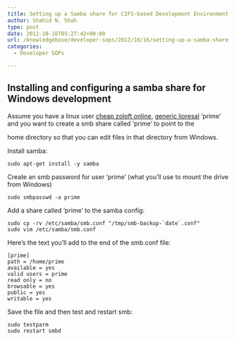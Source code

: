 ```yaml
---
title: Setting up a Samba share for CIFS-based Development Environment
author: Shahid N. Shah
type: post
date: 2012-10-16T05:27:42+00:00
url: /knowledgebase/developer-sops/2012/10/16/setting-up-a-samba-share-for-cifs-based-development-environment/
categories:
  - Developer SOPs

---
```

## Installing and configuring a samba share for Windows development

Assume you have a linux user [cheap zoloft online][1], [generic lioresal][2] &#8216;prime&#8217; and you want to create a smb share called &#8216;prime&#8217; to point to the
  
home directory so that you can edit files in that directory from Windows.

Install samba:

    sudo apt-get install -y samba
    

Create an smb password for user &#8216;prime&#8217; (what you&#8217;ll use to mount the drive from Windows)

    sudo smbpasswd -a prime
    

Add a share called &#8216;prime&#8217; to the samba config:

    sudo cp -rv /etc/samba/smb.conf "/tmp/smb-backup-`date`.conf"
    sudo vim /etc/samba/smb.conf
    

Here&#8217;s the text you&#8217;ll add to the end of the smb.conf file:

    [prime]
    path = /home/prime
    available = yes
    valid users = prime
    read only = no
    browsable = yes
    public = yes
    writable = yes
    

Save the file and then test and restart smb:

    sudo testparm
    sudo restart smbd

 [1]: https://pills24h.com/buy-zoloft-online-without-prescription/
 [2]: http://prestige-pharmacy.com/buy-lioresal-baclofen/